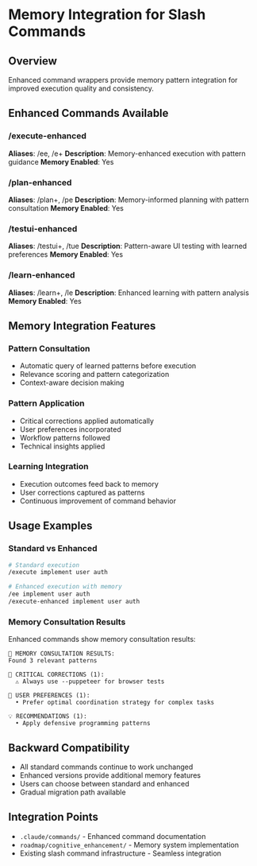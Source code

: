 # Memory Integration for Slash Commands

## Overview
Enhanced command wrappers provide memory pattern integration for improved execution quality and consistency.

## Enhanced Commands Available

### /execute-enhanced
**Aliases**: /ee, /e+
**Description**: Memory-enhanced execution with pattern guidance
**Memory Enabled**: Yes

### /plan-enhanced
**Aliases**: /plan+, /pe
**Description**: Memory-informed planning with pattern consultation
**Memory Enabled**: Yes

### /testui-enhanced
**Aliases**: /testui+, /tue
**Description**: Pattern-aware UI testing with learned preferences
**Memory Enabled**: Yes

### /learn-enhanced
**Aliases**: /learn+, /le
**Description**: Enhanced learning with pattern analysis
**Memory Enabled**: Yes


## Memory Integration Features

### Pattern Consultation
- Automatic query of learned patterns before execution
- Relevance scoring and pattern categorization
- Context-aware decision making

### Pattern Application
- Critical corrections applied automatically
- User preferences incorporated
- Workflow patterns followed
- Technical insights applied

### Learning Integration
- Execution outcomes feed back to memory
- User corrections captured as patterns
- Continuous improvement of command behavior

## Usage Examples

### Standard vs Enhanced
```bash
# Standard execution
/execute implement user auth

# Enhanced execution with memory
/ee implement user auth
/execute-enhanced implement user auth
```

### Memory Consultation Results
Enhanced commands show memory consultation results:
```
🧠 MEMORY CONSULTATION RESULTS:
Found 3 relevant patterns

🚨 CRITICAL CORRECTIONS (1):
  ⚠️ Always use --puppeteer for browser tests

🎯 USER PREFERENCES (1):
  • Prefer optimal coordination strategy for complex tasks

💡 RECOMMENDATIONS (1):
  • Apply defensive programming patterns
```

## Backward Compatibility
- All standard commands continue to work unchanged
- Enhanced versions provide additional memory features
- Users can choose between standard and enhanced
- Gradual migration path available

## Integration Points
- `.claude/commands/` - Enhanced command documentation
- `roadmap/cognitive_enhancement/` - Memory system implementation
- Existing slash command infrastructure - Seamless integration
